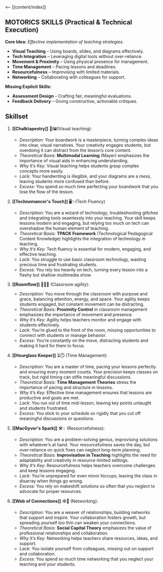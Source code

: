 <-- [[content/index]]
## **MOTORICS SKILLS (Practical & Technical Execution)**

**Core Idea:** _Effective implementation of teaching strategies._

- **Visual Teaching** – Using boards, slides, and diagrams effectively.
- **Tech Integration** – Leveraging digital tools without over-reliance.
- **Movement & Proximity** – Using physical presence for management.
- **Time Management** – Pacing lessons and deadlines.
- **Resourcefulness** – Improvising with limited materials.
- **Networking** – Collaborating with colleagues for support.

**Missing Explicit Skills:**

- **Assessment Design** – Crafting fair, meaningful evaluations.
- **Feedback Delivery** – Giving constructive, actionable critiques.

## **Skillset**

1. **[[Chalktapestry]]** 🎨🖼️(Visual teaching):
	- *Description:* Your boardwork is a masterpiece, turning complex ideas into clear, visual narratives. Your creativity engages students, but overdoing it can distract from the lesson’s core content. 
	- _Theoretical Basis:_ **Multimodal Learning** (Mayer) emphasizes the importance of visual aids in enhancing understanding.
    - _Why It’s Key:_ Visual teaching helps students grasp complex concepts more easily.
    - _Lack:_ Your handwriting is illegible, and your diagrams are a mess, leaving students more confused than before.
    - _Excess:_ You spend so much time perfecting your boardwork that you lose the flow of the lesson.
    
2. **[[Technomancer's Touch]]** 🖥️✨(Tech Fluency)
    - *Description*: You are a wizard of technology, troubleshooting glitches and integrating tools seamlessly into your teaching. Your skill keeps lessons modern and engaging, but relying too much on tech can overshadow the human element of teaching.
    - _Theoretical Basis:_ **TPACK Framework** (Technological Pedagogical Content Knowledge) highlights the integration of technology in teaching.
    - _Why It’s Key:_ Tech fluency is essential for modern, engaging, and effective teaching.
    - _Lack:_ You struggle to use basic classroom technology, wasting precious time and frustrating students.
    - _Excess:_ You rely too heavily on tech, turning every lesson into a flashy but shallow multimedia show.
    
3. **[[Roomflow]]** 🚶‍♂️🌀 (Classroom agility):  
     - *Description:* You move through the classroom with purpose and grace, balancing attention, energy, and space. Your agility keeps students engaged, but constant movement can be distracting.
    - _Theoretical Basis:_ **Proximity Control** in classroom management emphasizes the importance of movement and presence.
    - _Why It’s Key:_ Agility helps teachers monitor and engage with students effectively.
    - _Lack:_ You’re glued to the front of the room, missing opportunities to connect with students or manage behavior.
    - _Excess:_ You’re constantly on the move, distracting students and making it hard for them to focus.

4. **[[Hourglass Keeper]]** ⏳⏱️ (Time Management):
    - *Description:* You are a master of time, pacing your lessons perfectly and ensuring every moment counts. Your precision keeps classes on track, but rigid timing can stifle meaningful discussions.
    - _Theoretical Basis:_ **Time Management Theories** stress the importance of pacing and structure in lessons.
    - _Why It’s Key:_ Effective time management ensures that lessons are productive and goals are met.
    - _Lack:_ You run out of time mid-lesson, leaving key points untaught and students frustrated.
    - _Excess:_ You stick to your schedule so rigidly that you cut off meaningful discussions or questions.
    
5. **[[MacGyver's Spark]]** 🛠️💡 (Resourcefulness):  
    - *Description:* You are a problem-solving genius, improvising solutions with whatever’s at hand. Your resourcefulness saves the day, but over-reliance on quick fixes can neglect long-term planning.
    - _Theoretical Basis:_ **Improvisation in Teaching** highlights the need for adaptability and creativity in resource-limited settings.
    - _Why It’s Key:_ Resourcefulness helps teachers overcome challenges and keep lessons engaging.
    - _Lack:_ You’re unprepared for even minor hiccups, leaving the class in disarray when things go wrong.
    - _Excess:_ You rely on makeshift solutions so often that you neglect to advocate for proper resources.
    
6. **[[Web of Connections]]** 🕸️🤝 (Networking):
    - *Description:* You are a weaver of relationships, building networks that support and inspire. Your collaboration fosters growth, but spreading yourself too thin can weaken your connections.
    - _Theoretical Basis:_ **Social Capital Theory** emphasizes the value of professional relationships and collaboration.
    - _Why It’s Key:_ Networking helps teachers share resources, ideas, and support.
    - _Lack:_ You isolate yourself from colleagues, missing out on support and collaboration.
    - _Excess:_ You spend so much time networking that you neglect your teaching and your students.
	